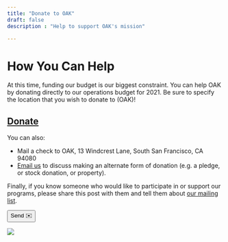 ```yaml
---
title: "Donate to OAK"
draft: false
description : "Help to support OAK's mission"

---
```

# How You Can Help
At this time, funding our budget is our biggest constraint. You can help OAK by donating directly to our operations budget for 2021. Be sure to specify the location that you wish to donate to (OAK)!

## **[Donate](https://www.monasticacademy.com/donate/)**

You can also:
* Mail a check to OAK, 13 Windcrest Lane, South San Francisco, CA 94080
* [Email us](mailto:oak@monasticacademy.com) to discuss making an alternate form of donation (e.g. a pledge, or stock donation, or property).

Finally, if you know someone who would like to participate in or support our programs, please share this post with them and tell them about [our mailing list](http://eepurl.com/dnvpi1).

<button class="button button-primary mx-auto w-full rounded-lg px-4 md:px-5 py-3 md:py-4 bg-teal-500 hover:bg-teal-600 md:text-lg md:leading-tight text-white font-semibold leading-tight shadow-md md:text-center">
Send ✉️</button>

![](images/OAK_team.jpeg)
